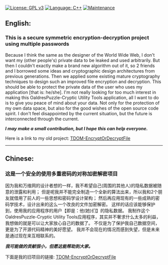 [![License: GPL v3](https://img.shields.io/badge/License-GPLv3-blue.svg)](https://www.gnu.org/licenses/gpl-3.0)
[![Language: C++](https://img.shields.io/badge/language-C%2B%2B20-red.svg)](https://en.wikipedia.org/wiki/C%2B%2B20)
[![Maintenance](https://img.shields.io/badge/Maintained%3F-yes-green.svg)](https://GitHub.com/Naereen/StrapDown.js/graphs/commit-activity)

## English:
### This is a secure symmetric encryption-decryption project using multiple passwords
Because I think the same as the designer of the World Wide Web, I don't want my (other people's) private data to be leaked and used arbitrarily.
But then I couldn't exactly make a brand new algorithm out of it, so 2 friends and I borrowed some ideas and cryptographic design architectures from previous generations.
Then we applied some existing mature cryptography techniques to design such an improved file encryption and decryption.
This should be able to protect the private data of the user who uses my application [that is: he/she].
I'm not really looking for too much interest in making this OaldresPuzzle-Cryptic Utility Tools application, all I want to do is to give you peace of mind about your data.
Not only for the protection of my own data space, but also for the good wishes of the open source code spirit.
I don't feel disappointed by the current situation, but the future is interconnected through the current.

***I may make a small contribution, but I hope this can help everyone.***

Here is a link to my old project:
[TDOM-EncryptOrDecryptFile](https://github.com/Twilight-Dream-Of-Magic/TDOM-EncryptOrDecryptFile)

---

## Chinese:
### 这是一个安全的使用多重密码的对称加密解密项目
因为我和万维网的设计者想的一样，我不希望自己(周围的其他人)的隐私数据被随意的泄露和利用；
但是呢我并不能完全制造一个全新的算法出来，所以我和2个朋友就借用了前人的一些思想和密码学设计架构；
然后再应用现有的一些成熟的密码学技术，设计出来的这么一个改良的文件加密解密。
这样的话应该能够保护到，使用我的应用程序的用户【即是：他(她)们】的隐私数据。
我制作这个OaldresPuzzle-Cryptic Utility Tools应用程序，其实并不奢求什么太多的利益，我想做的就是可以让大家放心自己的数据了。
不仅是为了保护我自己数据空间，更是为了开源代码精神的美好愿望。
我并不会现在的情况而感到失望，但是未来是通过现在来互相联系的。

***我可能做的贡献很小，但愿这能帮助到大家。***

下面是我的旧项目的链接:
[TDOM-EncryptOrDecryptFile](https://github.com/Twilight-Dream-Of-Magic/TDOM-EncryptOrDecryptFile)

